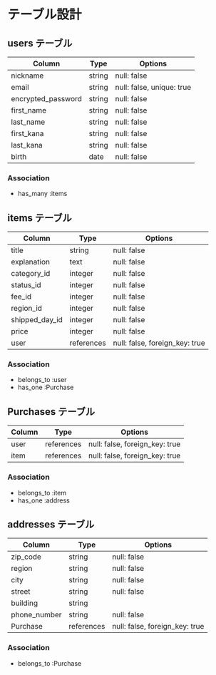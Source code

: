 # テーブル設計

## users テーブル

| Column             | Type   | Options                   |
| ------------------ | ------ | ------------------------- |
| nickname           | string | null: false               |
| email              | string | null: false, unique: true |
| encrypted_password | string | null: false               |
| first_name         | string | null: false               |
| last_name          | string | null: false               |
| first_kana         | string | null: false               |
| last_kana          | string | null: false               |
| birth              | date   | null: false               |

### Association
- has_many :items

## items テーブル

| Column             | Type       | Options                        |
| ------------------ | ---------- | ------------------------------ |
| title              | string     | null: false                    |
| explanation        | text       | null: false                    |
| category_id        | integer    | null: false                    |
| status_id           | integer    | null: false                    |
| fee_id             | integer    | null: false                    |
| region_id          | integer    | null: false                    |
| shipped_day_id     | integer    | null: false                    |
| price              | integer    | null: false                    |
| user               | references | null: false, foreign_key: true |

### Association
- belongs_to :user
- has_one    :Purchase

## Purchases テーブル

| Column             | Type       | Options                        |
| ------------------ | ---------- | ------------------------------ |
| user               | references | null: false, foreign_key: true |
| item               | references | null: false, foreign_key: true |

### Association
- belongs_to :item
- has_one    :address

## addresses テーブル

| Column             | Type       | Options                        |
| ------------------ | ---------- | ------------------------------ |
| zip_code           | string     | null: false                    |
| region             | string     | null: false                    |
| city               | string     | null: false                    |
| street             | string     | null: false                    |
| building           | string     |                                |
| phone_number       | string     | null: false                    |
| Purchase           | references | null: false, foreign_key: true |

### Association
- belongs_to :Purchase
